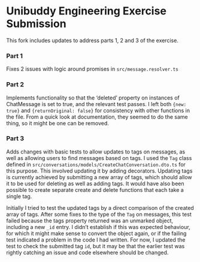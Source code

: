 # Unibuddy Engineering Exercise Submission

This fork includes updates to address parts 1, 2 and 3 of the exercise. 

### Part 1

Fixes 2 issues with logic around promises in `src/message.resolver.ts`

### Part 2

Implements functionality so that the ‘deleted’ property on instances of ChatMessage is set to true, and the relevant test passes. I left both `{new: true}` and `{returnOriginal: false}` for consistency with other functions in the file. From a quick look at documentation, they seemed to do the same thing, so it might be one can be removed.

### Part 3

Adds changes with basic tests to allow updates to tags on messages, as well as allowing users to find messages based on tags. I used the `Tag` class defined in `src/conversations/models/CreateChatConversation.dto.ts` for this purpose. This involved updating it by adding decorators. Updating tags is currently achieved by submitting a new array of tags, which should allow it to be used for deleting as well as adding tags. It would have also been possible to create separate create and delete functions that each take a single tag. 

Initially I tried to test the updated tags by a direct comparison of the created array of tags. After some fixes to the type of the `Tag` on messages, this test failed because the tags property returned was an unmarked object, including a new `_id` entry. I didn’t establish if this was expected behaviour, for which it might make sense to convert the object again, or if the failing test indicated a problem in the code I had written. For now, I updated the test to check the submitted tag `id`, but it may be that the earlier test was rightly catching an issue and code elsewhere should be changed. 